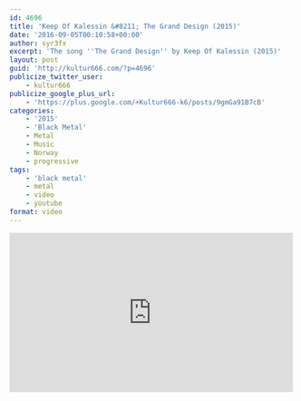 ```yaml
---
id: 4696
title: 'Keep Of Kalessin &#8211; The Grand Design (2015)'
date: '2016-09-05T00:10:58+00:00'
author: syr3fx
excerpt: 'The song ''The Grand Design'' by Keep Of Kalessin (2015)'
layout: post
guid: 'http://kultur666.com/?p=4696'
publicize_twitter_user:
    - kultur666
publicize_google_plus_url:
    - 'https://plus.google.com/+Kultur666-k6/posts/9gmGa91B7cB'
categories:
    - '2015'
    - 'Black Metal'
    - Metal
    - Music
    - Norway
    - progressive
tags:
    - 'black metal'
    - metal
    - video
    - youtube
format: video
---
```


<iframe allow="accelerometer; autoplay; clipboard-write; encrypted-media; gyroscope; picture-in-picture; web-share" allowfullscreen="" frameborder="0" height="281" loading="lazy" src="https://www.youtube.com/embed/DpgxRvZAfEw?feature=oembed" title="Keep of Kalessin - The Grand Design" width="500"></iframe>